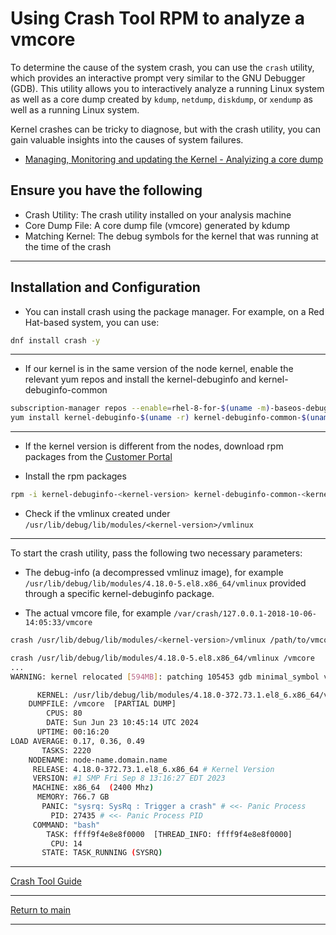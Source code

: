 # Using Crash Tool RPM to analyze a vmcore

To determine the cause of the system crash, you can use the `crash` utility, which provides an interactive prompt very similar to the GNU Debugger (GDB). This utility allows you to interactively analyze a running Linux system as well as a core dump created by `kdump`, `netdump`, `diskdump`, or  `xendump` as well as a running Linux system.

Kernel crashes can be tricky to diagnose, but with the crash utility, you can gain valuable insights into the causes of system failures.

- [Managing, Monitoring and updating the Kernel - Analyizing a core dump](https://docs.redhat.com/en/documentation/red_hat_enterprise_linux/8/html/managing_monitoring_and_updating_the_kernel/analyzing-a-core-dump_managing-monitoring-and-updating-the-kernel#analyzing-a-core-dump_managing-monitoring-and-updating-the-kernel)

## Ensure you have the following

- Crash Utility: The crash utility installed on your analysis machine
- Core Dump File: A core dump file (vmcore) generated by kdump
- Matching Kernel: The debug symbols for the kernel that was running at the time of the crash

---

## Installation and Configuration

- You can install crash using the package manager. For example, on a Red Hat-based system, you can use:

```bash
dnf install crash -y
```

---

- If our kernel is in the same version of the node kernel, enable the relevant yum repos and install the kernel-debuginfo and kernel-debuginfo-common

```bash
subscription-manager repos --enable=rhel-8-for-$(uname -m)-baseos-debug-rpms --enable=rhel-8-for-$(uname -m)-appstream-debug-rpms
yum install kernel-debuginfo-$(uname -r) kernel-debuginfo-common-$(uname -m)-$(uname -r)
```

---

- If the kernel version is different from the nodes, download rpm packages from the [Customer Portal](https://access.redhat.com/downloads/content/package-browser)

- Install the rpm packages

```bash
rpm -i kernel-debuginfo-<kernel-version> kernel-debuginfo-common-<kernel-version>
```

- Check if the vmlinux created under `/usr/lib/debug/lib/modules/<kernel-version>/vmlinux`

---

To start the crash utility, pass the following two necessary parameters:

- The debug-info (a decompressed vmlinuz image), for example `/usr/lib/debug/lib/modules/4.18.0-5.el8.x86_64/vmlinux` provided through a specific kernel-debuginfo package.

- The actual vmcore file, for example `/var/crash/127.0.0.1-2018-10-06-14:05:33/vmcore`

```bash
crash /usr/lib/debug/lib/modules/<kernel-version>/vmlinux /path/to/vmcore
```

```bash
crash /usr/lib/debug/lib/modules/4.18.0-5.el8.x86_64/vmlinux /vmcore
...
WARNING: kernel relocated [594MB]: patching 105453 gdb minimal_symbol values

      KERNEL: /usr/lib/debug/lib/modules/4.18.0-372.73.1.el8_6.x86_64/vmlinux
    DUMPFILE: /vmcore  [PARTIAL DUMP]
        CPUS: 80
        DATE: Sun Jun 23 10:45:14 UTC 2024
      UPTIME: 00:16:20
LOAD AVERAGE: 0.17, 0.36, 0.49
       TASKS: 2220
    NODENAME: node-name.domain.name
     RELEASE: 4.18.0-372.73.1.el8_6.x86_64 # Kernel Version
     VERSION: #1 SMP Fri Sep 8 13:16:27 EDT 2023
     MACHINE: x86_64  (2400 Mhz)
      MEMORY: 766.7 GB
       PANIC: "sysrq: SysRq : Trigger a crash" # <<- Panic Process 
         PID: 27435 # <<- Panic Process PID
     COMMAND: "bash"
        TASK: ffff9f4e8e8f0000  [THREAD_INFO: ffff9f4e8e8f0000]
         CPU: 14
       STATE: TASK_RUNNING (SYSRQ)
```

---

[Crash Tool Guide](CRASH_TOOL_README.md)

---

[Return to main](../README.md)

---
